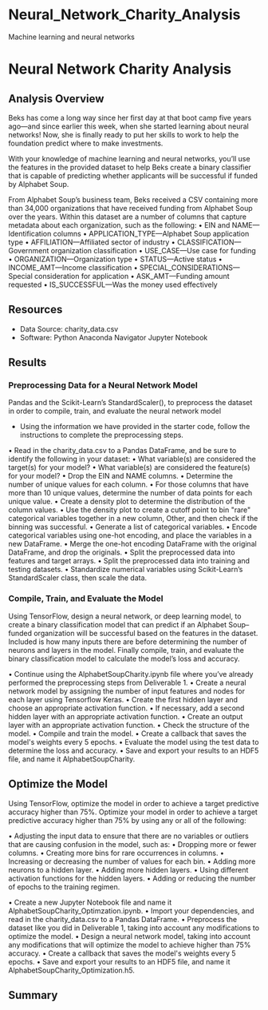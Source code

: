 # Neural_Network_Charity_Analysis
Machine learning and neural networks
# Neural Network Charity Analysis

## Analysis Overview
Beks has come a long way since her first day at that boot camp five years ago—and since earlier this week, when she started learning about neural networks! Now, she is finally ready to put her skills to work to help the foundation predict where to make investments.

With your knowledge of machine learning and neural networks, you’ll use the features in the provided dataset to help Beks create a binary classifier that is capable of predicting whether applicants will be successful if funded by Alphabet Soup.

From Alphabet Soup’s business team, Beks received a CSV containing more than 34,000 organizations that have received funding from Alphabet Soup over the years. Within this dataset are a number of columns that capture metadata about each organization, such as the following:
•	EIN and NAME—Identification columns
•	APPLICATION_TYPE—Alphabet Soup application type
•	AFFILIATION—Affiliated sector of industry
•	CLASSIFICATION—Government organization classification
•	USE_CASE—Use case for funding
•	ORGANIZATION—Organization type
•	STATUS—Active status
•	INCOME_AMT—Income classification
•	SPECIAL_CONSIDERATIONS—Special consideration for application
•	ASK_AMT—Funding amount requested
•	IS_SUCCESSFUL—Was the money used effectively


## Resources
- Data Source: charity_data.csv
- Software: Python 
            Anaconda Navigator 
            Jupyter Notebook

## Results

### Preprocessing Data for a Neural Network Model

Pandas and the Scikit-Learn’s StandardScaler(), to preprocess the dataset in order to compile, train, and evaluate the neural network model
- Using the information we have provided in the starter code, follow the instructions to complete the preprocessing steps.

•	Read in the charity_data.csv to a Pandas DataFrame, and be sure to identify the following in your dataset:
•	What variable(s) are considered the target(s) for your model?
•	What variable(s) are considered the feature(s) for your model?
•	Drop the EIN and NAME columns.
•	Determine the number of unique values for each column.
•	For those columns that have more than 10 unique values, determine the number of data points for each unique value.
•	Create a density plot to determine the distribution of the column values.
•	Use the density plot to create a cutoff point to bin "rare" categorical variables together in a new column, Other, and then check if the binning was successful.
•	Generate a list of categorical variables.
•	Encode categorical variables using one-hot encoding, and place the variables in a new DataFrame.
•	Merge the one-hot encoding DataFrame with the original DataFrame, and drop the originals.
•	Split the preprocessed data into features and target arrays.
•	Split the preprocessed data into training and testing datasets.
•	Standardize numerical variables using Scikit-Learn’s StandardScaler class, then scale the data.



### Compile, Train, and Evaluate the Model
Using TensorFlow, design a neural network, or deep learning model, to create a binary classification model that can predict if an Alphabet Soup–funded organization will be successful based on the features in the dataset. Included is how many inputs there are before determining the number of neurons and layers in the model. Finally compile, train, and evaluate the binary classification model to calculate the model’s loss and accuracy.

•	Continue using the AlphabetSoupCharity.ipynb file where you’ve already performed the preprocessing steps from Deliverable 1.
•	Create a neural network model by assigning the number of input features and nodes for each layer using Tensorflow Keras.
•	Create the first hidden layer and choose an appropriate activation function.
•	If necessary, add a second hidden layer with an appropriate activation function.
•	Create an output layer with an appropriate activation function.
•	Check the structure of the model.
•	Compile and train the model.
•	Create a callback that saves the model's weights every 5 epochs.
•	Evaluate the model using the test data to determine the loss and accuracy.
•	Save and export your results to an HDF5 file, and name it AlphabetSoupCharity.


## Optimize the Model
Using TensorFlow, optimize the model in order to achieve a target predictive accuracy higher than 75%.
Optimize your model in order to achieve a target predictive accuracy higher than 75% by using any or all of the following:

•	Adjusting the input data to ensure that there are no variables or outliers that are causing confusion in the model, such as:
•	Dropping more or fewer columns.
•	Creating more bins for rare occurrences in columns.
•	Increasing or decreasing the number of values for each bin.
•	Adding more neurons to a hidden layer.
•	Adding more hidden layers.
•	Using different activation functions for the hidden layers.
•	Adding or reducing the number of epochs to the training regimen.


•	Create a new Jupyter Notebook file and name it AlphabetSoupCharity_Optimzation.ipynb.
•	Import your dependencies, and read in the charity_data.csv to a Pandas DataFrame.
•	Preprocess the dataset like you did in Deliverable 1, taking into account any modifications to optimize the model.
•	Design a neural network model, taking into account any modifications that will optimize the model to achieve higher than 75% accuracy.
•	Create a callback that saves the model's weights every 5 epochs.
•	Save and export your results to an HDF5 file, and name it AlphabetSoupCharity_Optimization.h5.



## Summary
